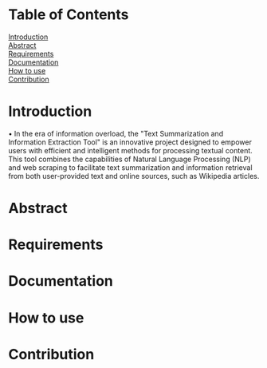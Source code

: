 # Table of Contents
[Introduction](#introduction) <br>
[Abstract](#abstract) <br>
[Requirements](#requirements) <br>
[Documentation](#documentation) <br>
[How to use](#how-to-use) <br>
[Contribution](#contribution)

# Introduction
•	In the era of information overload, the "Text Summarization and Information Extraction Tool" is an innovative project designed to empower users with efficient and intelligent methods for processing textual content. This tool combines the capabilities of Natural Language Processing (NLP) and web scraping to facilitate text summarization and information retrieval from both user-provided text and online sources, such as Wikipedia articles.

# Abstract
## 
# Requirements
# Documentation
# How to use
# Contribution 
